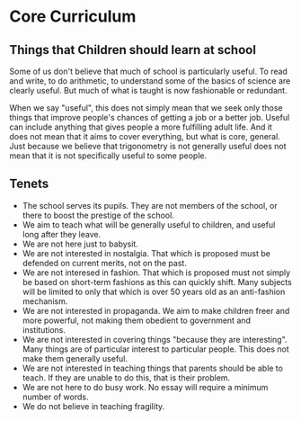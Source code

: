 # Core Curriculum
## Things that Children should learn at school

Some of us don't believe that much of school is particularly useful. To read and write, to do arithmetic, to understand some of the basics of science are clearly useful. But much of what is taught is now fashionable or redundant.

When we say "useful", this does not simply mean that we seek only those things that improve people's chances of getting a job or a better job. Useful can include anything that gives people a more fulfilling adult life. And it does not mean that it aims to cover everything, but what is core, general. Just because we believe that trigonometry is not generally useful does not mean that it is not specifically useful to some people.

## Tenets

- The school serves its pupils. They are not members of the school, or there to boost the prestige of the school.
- We aim to teach what will be generally useful to children, and useful long after they leave.
- We are not here just to babysit.
- We are not interested in nostalgia. That which is proposed must be defended on current merits, not on the past.
- We are not interesed in fashion. That which is proposed must not simply be based on short-term fashions as this can quickly shift. Many subjects will be limited to only that which is over 50 years old as an anti-fashion mechanism.
- We are not interested in propaganda. We aim to make children freer and more powerful, not making them obedient to government and institutions.
- We are not interested in covering things "because they are interesting". Many things are of particular interest to particular people. This does not make them generally useful.
- We are not interested in teaching things that parents should be able to teach. If they are unable to do this, that is their problem.
- We are not here to do busy work. No essay will require a minimum number of words.
- We do not believe in teaching fragility.
